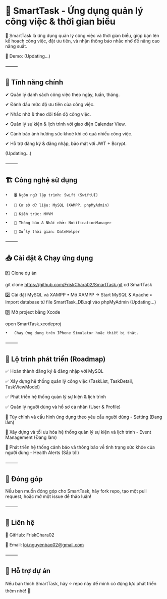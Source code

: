# 🚀 SmartTask - Ứng dụng quản lý công việc & thời gian biểu

📅 SmartTask là ứng dụng quản lý công việc và thời gian biểu, giúp bạn lên kế hoạch công việc, đặt ưu tiên, và nhận thông báo nhắc nhở để nâng cao năng suất.

🔗 Demo: (Updating...)

⸻

## 🌟 Tính năng chính

✔ Quản lý danh sách công việc theo ngày, tuần, tháng.

✔ Đánh dấu mức độ ưu tiên của công việc.

✔ Nhắc nhở & theo dõi tiến độ công việc.

✔ Quản lý sự kiện & lịch trình với giao diện Calendar View.

✔ Cảnh báo ảnh hưởng sức khoẻ khi có quá nhiều công việc.

✔ Hỗ trợ đăng ký & đăng nhập, bảo mật với JWT + Bcrypt.

(Updating...)

⸻

## 🏗 Công nghệ sử dụng

	•	🖥 Ngôn ngữ lập trình: Swift (SwiftUI)
 
	•	💾 Cơ sở dữ liệu: MySQL (XAMPP, phpMyAdmin)
 
	•	🔗 Kiến trúc: MVVM
 
	•	🔔 Thông báo & Nhắc nhở: NotificationManager
 
	•	📅 Xử lý thời gian: DateHelper
 
⸻

## 📥 Cài đặt & Chạy ứng dụng

1️⃣ Clone dự án

git clone https://github.com/FriskChara02/SmartTask.git
cd SmartTask

2️⃣ Cài đặt MySQL và XAMPP
	•	Mở XAMPP → Start MySQL & Apache
	•	Import database từ file SmartTask_DB.sql vào phpMyAdmin (Updating...)

3️⃣ Mở project bằng Xcode

open SmartTask.xcodeproj

	•	Chạy ứng dụng trên IPhone Simulator hoặc thiết bị thật.

⸻

## 🎯 Lộ trình phát triển (Roadmap)

✅ Hoàn thành đăng ký & đăng nhập với MySQL

✅ Xây dựng hệ thống quản lý công việc (TaskList, TaskDetail, TaskViewModel)

✅ Phát triển hệ thống quản lý sự kiện & lịch trình

✅ Quản lý người dùng và hồ sơ cá nhân (User & Profile)

🚧 Tùy chỉnh và cấu hình ứng dụng theo yêu cầu người dùng - Setting (Đang làm)

🚧 Xây dựng và tối ưu hóa hệ thống quản lý sự kiện và lịch trình - Event Management (Đang làm)

🚀 Phát triển hệ thống cảnh báo và thông báo về tình trạng sức khỏe của người dùng - Health Alerts (Sắp tới)

⸻

## 🤝 Đóng góp

Nếu bạn muốn đóng góp cho SmartTask, hãy fork repo, tạo một pull request, hoặc mở một issue để thảo luận!

⸻

## 📧 Liên hệ

📌 GitHub: FriskChara02

📌 Email: loi.nguyenbao02@gmail.com

⸻

## 🚀 Hỗ trợ dự án

Nếu bạn thích SmartTask, hãy ⭐ repo này để mình có động lực phát triển thêm nhé! 🎉
